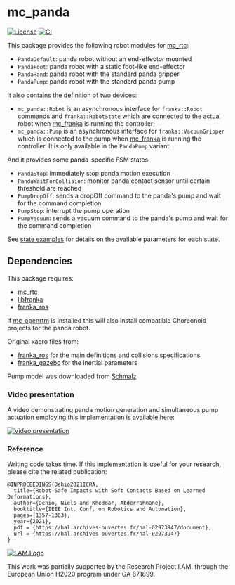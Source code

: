 mc_panda
========

[![License](https://img.shields.io/badge/License-BSD%202--Clause-green.svg)](https://opensource.org/licenses/BSD-2-Clause)
[![CI](https://github.com/jrl-umi3218/mc_panda/workflows/CI%20of%20mc_panda/badge.svg?branch=master)](https://github.com/jrl-umi3218/mc_panda/actions?query=workflow%3A%22CI+of+mc_panda%22)

This package provides the following robot modules for [mc_rtc]:
- `PandaDefault`: panda robot without an end-effector mounted
- `PandaFoot`: panda robot with a static foot-like end-effector
- `PandaHand`: panda robot with the standard panda gripper
- `PandaPump`: panda robot with the standard panda pump

It also contains the definition of two devices:
- `mc_panda::Robot` is an asynchronous interface for `franka::Robot` commands and `franka::RobotState` which are connected to the actual robot when [mc_franka] is running the controller;
- `mc_panda::Pump` is an asynchronous interface for `franka::VacuumGripper` which is connected to the pump when [mc_franka] is running the controller. It is only available in the `PandaPump` variant.

And it provides some panda-specific FSM states:
- `PandaStop`: immediately stop panda motion execution
- `PandaWaitForCollision`: monitor panda contact sensor until certain threshold are reached
- `PumpDropOff`: sends a dropOff command to the panda's pump and wait for the command completion
- `PumpStop`: interrupt the pump operation
- `PumpVacuum`: sends a vacuum command to the panda's pump and wait for the command completion

See [state examples](src/states/examples.yaml) for details on the available parameters for each state.

Dependencies
------------

This package requires:
- [mc_rtc]
- [libfranka](https://github.com/frankaemika/libfranka)
- [franka_ros]

If [mc_openrtm](https://github.com/jrl-umi3218/mc_openrtm) is installed this will also install compatible Choreonoid projects for the panda robot.

Original xacro files from:
- [franka_ros] for the main definitions and collisions specifications
- [franka_gazebo](https://github.com/mkrizmancic/franka_gazebo) for the inertial parameters

Pump model was downloaded from [Schmalz](https://www.schmalz.com/en/10.03.01.00314)


### Video presentation

A video demonstrating panda motion generation and simultaneous pump actuation employing this implementation is available here:

[![Video presentation](https://img.youtube.com/vi/juynq6x9JJ8/0.jpg)](https://youtu.be/juynq6x9JJ8 "Safe Impacts with Soft Contacts Based on Learned Deformations")

### Reference

Writing code takes time.
If this implementation is useful for your research, please cite the related publication:

```
@INPROCEEDINGS{Dehio2021ICRA,
  title={Robot-Safe Impacts with Soft Contacts Based on Learned Deformations}, 
  author={Dehio, Niels and Kheddar, Abderrahmane},
  booktitle={IEEE Int. Conf. on Robotics and Automation},
  pages={1357-1363},
  year={2021},
  pdf = {https://hal.archives-ouvertes.fr/hal-02973947/document},
  url = {https://hal.archives-ouvertes.fr/hal-02973947}
}
```

[![I.AM.Logo](https://i-am-project.eu/templates/yootheme/cache/iam_logo-horizontaal_XL-9e4a8a2a.png)](https://i-am-project.eu/index.php)

This work was partially supported by the Research Project I.AM. through the European Union H2020 program under GA 871899.

[mc_rtc]: https://github.com/jrl-umi3218/mc_rtc
[mc_franka]: https://github.com/jrl-umi3218/mc_franka
[franka_ros]: https://github.com/frankaemika/franka_ros
